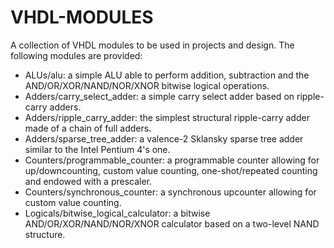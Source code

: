 # VHDL-MODULES
A collection of VHDL modules to be used in projects and design. The following modules are provided:

  - ALUs/alu: a simple ALU able to perform addition, subtraction and the AND/OR/XOR/NAND/NOR/XNOR bitwise logical operations.
  - Adders/carry_select_adder: a simple carry select adder based on ripple-carry adders.
  - Adders/ripple_carry_adder: the simplest structural ripple-carry adder made of a chain of full adders.
  - Adders/sparse_tree_adder: a valence-2 Sklansky sparse tree adder similar to the Intel Pentium 4's one.
  - Counters/programmable_counter: a programmable counter allowing for up/downcounting, custom value counting, one-shot/repeated counting and endowed with a prescaler.
  - Counters/synchronous_counter: a synchronous upcounter allowing for custom value counting.
  - Logicals/bitwise_logical_calculator: a bitwise AND/OR/XOR/NAND/NOR/XNOR calculator based on a two-level NAND structure.
